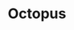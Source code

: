 ---
templateKey: blog-post
featuredpost: false
featuredimage: /assets/Octopus.png
title: Octopus
description: Fish|Pole
testfield: 298
---